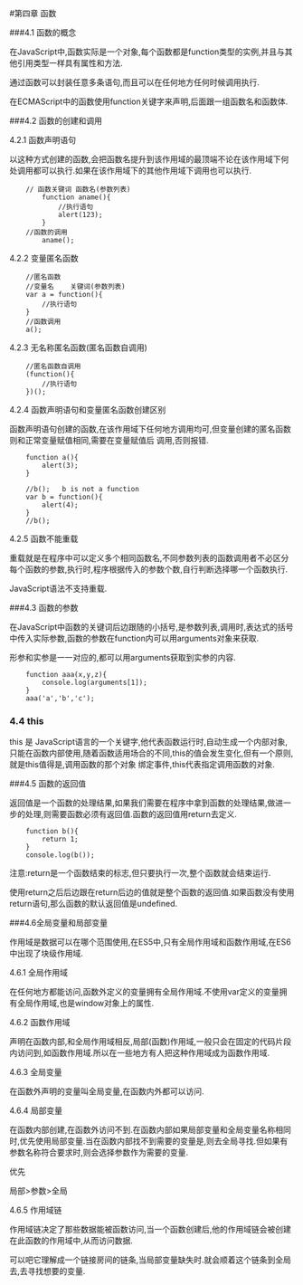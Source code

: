 #第四章	函数

###4.1	函数的概念

在JavaScript中,函数实际是一个对象,每个函数都是function类型的实例,并且与其他引用类型一样具有属性和方法.

通过函数可以封装任意多条语句,而且可以在任何地方任何时候调用执行.

在ECMAScript中的函数使用function关键字来声明,后面跟一组函数名和函数体.

###4.2	函数的创建和调用

4.2.1	函数声明语句

以这种方式创建的函数,会把函数名提升到该作用域的最顶端不论在该作用域下何处调用都可以执行.如果在该作用域下的其他作用域下调用也可以执行.

		// 函数关键词 函数名(参数列表)
        	function aname(){
            	//执行语句
            	alert(123);
        	}
        //函数的调用
        	aname();

4.2.2	变量匿名函数

		//匿名函数
        //变量名    关键词(参数列表)
        var a = function(){
            //执行语句
        }
        //函数调用
        a();

4.2.3	无名称匿名函数(匿名函数自调用)

		//匿名函数自调用
        (function(){
            //执行语句
        })();

4.2.4	函数声明语句和变量匿名函数创建区别

函数声明语句创建的函数,在该作用域下任何地方调用均可,但变量创建的匿名函数则和正常变量赋值相同,需要在变量赋值后 调用,否则报错.

		function a(){
            alert(3);
        }

        //b();   b is not a function
        var b = function(){
            alert(4);
        }
        //b();

4.2.5	函数不能重载

重载就是在程序中可以定义多个相同函数名,不同参数列表的函数调用者不必区分每个函数的参数,执行时,程序根据传入的参数个数,自行判断选择哪一个函数执行.

JavaScript语法不支持重载.

###4.3	函数的参数

在JavaScript中函数的关键词后边跟随的小括号,是参数列表,调用时,表达式的括号中传入实际参数,函数的参数在function内可以用arguments对象来获取.

形参和实参是一一对应的,都可以用arguments获取到实参的内容.

		function aaa(x,y,z){
            console.log(arguments[1]);
        }
        aaa('a','b','c');

### 4.4 this

this 是 JavaScript语言的一个关键字,他代表函数运行时,自动生成一个内部对象,只能在函数内部使用,随着函数适用场合的不同,this的值会发生变化,但有一个原则,就是this值得是,调用函数的那个对象
绑定事件,this代表指定调用函数的对象.

###4.5	函数的返回值

返回值是一个函数的处理结果,如果我们需要在程序中拿到函数的处理结果,做进一步的处理,则需要函数必须有返回值.函数的返回值用return去定义.
		
		function b(){
            return 1;
        }
        console.log(b());
注意:return是一个函数结束的标志,但只要执行一次,整个函数就会结束运行.

使用return之后后边跟在return后边的值就是整个函数的返回值.如果函数没有使用return语句,那么函数的默认返回值是undefined.

###4.6全局变量和局部变量

作用域是数据可以在哪个范围使用,在ES5中,只有全局作用域和函数作用域,在ES6中出现了块级作用域.

4.6.1	全局作用域

在任何地方都能访问,函数外定义的变量拥有全局作用域.不使用var定义的变量拥有全局作用域,也是window对象上的属性.

4.6.2	函数作用域

声明在函数内部,和全局作用域相反,局部(函数)作用域,一般只会在固定的代码片段内访问到,如函数作用域.所以在一些地方有人把这种作用域成为函数作用域.


4.6.3	全局变量

在函数外声明的变量叫全局变量,在函数内外都可以访问.

4.6.4	局部变量

在函数内部创建,在函数外访问不到.在函数内部如果局部变量和全局变量名称相同时,优先使用局部变量.当在函数内部找不到需要的变量是,则去全局寻找.但如果有参数名称符合要求时,则会选择参数作为需要的变量.

优先

局部>参数>全局

4.6.5	作用域链

作用域链决定了那些数据能被函数访问,当一个函数创建后,他的作用域链会被创建在此函数的作用域中,从而访问数据.

可以吧它理解成一个链接房间的链条,当局部变量缺失时.就会顺着这个链条到全局去,去寻找想要的变量.